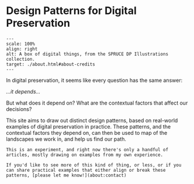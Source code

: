 # Design Patterns for Digital Preservation

```{figure} images/spruce_dp_digibox.svg
---
scale: 100%
align: right
alt: A box of digital things, from the SPRUCE DP Illustrations collection.
target: ./about.html#about-credits
---
```

In digital preservation, it seems like every question has the same answer: 

_...it depends..._

But what does it depend on? What are the contextual factors that affect our decisions?

This site aims to draw out distinct design patterns, based on real-world examples of digital preservation in practice. These patterns, and the contextual factors they depend on, can then be used to map of the landscapes we work in, and help us find our path.

```{note}
This is an experiment, and right now there's only a handful of articles, mostly drawing on examples from my own experience.

If you'd like to see more of this kind of thing, or less, or if you can share practical examples that either align or break these patterns, [please let me know!](about:contact)
```


